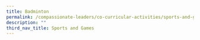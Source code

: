 ```yaml
---
title: Badminton
permalink: /compassionate-leaders/co-curricular-activities/sports-and-games/badminton/
description: ""
third_nav_title: Sports and Games
---
```

